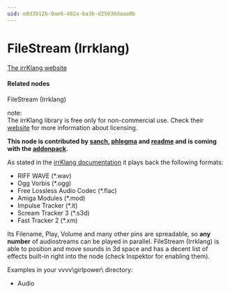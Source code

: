 ```yaml
---
uid: e8d3b12b-0ae6-482a-ba3b-d25036daaa0b
---
```


# FileStream (Irrklang)


<a href="http://www.ambiera.com/irrklang/" class="extURL" target="_blank">The irrKlang website</a>  

#### Related nodes
<span class="node">FileStream (Irrklang)</span>  



note:  
The irrKlang library is free only for non-commercial use. Check their <a href="http://www.ambiera.com/irrklang/irrklang_pro.html" class="extURL" target="_blank">website</a> for more information about licensing.  
  

**This node is contributed by <span class="user"><a href="https://vvvv.org/users/sanch" class="extURL" target="_blank">sanch</a></span>, <span class="user"><a href="https://vvvv.org/users/phlegma" class="extURL" target="_blank">phlegma</a></span> and <span class="user"><a href="https://vvvv.org/users/readme" class="extURL" target="_blank">readme</a></span> and is coming with the <a href="https://vvvv.org/downloads#addonpack" class="extURL" target="_blank">addonpack</a>.**  

As stated in the <a href="http://www.ambiera.com/irrklang/features.html" class="extURL" target="_blank">irrKlang documentation</a> it plays back the following formats:  
* RIFF WAVE (*.wav)  
* Ogg Vorbis (*.ogg)  
* Free Lossless Audio Codec (*.flac)  
* Amiga Modules (*.mod)  
* Impulse Tracker (*.it)  
* Scream Tracker 3 (*.s3d)  
* Fast Tracker 2 (*.xm)  

Its <span class="pin">Filename</span>, <span class="pin">Play</span>, <span class="pin">Volume</span> and many other pins are spreadable, so **any number** of audiostreams can be played in parallel. <span class="node">FileStream (Irrklang)</span> is able to position and move sounds in 3d space and has a decent list of effects built-in right into the node (check Inspektor for enabling them).  

Examples in your vvvv\girlpower\ directory:  
* Audio  

